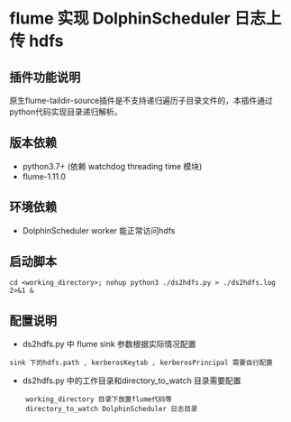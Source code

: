 # flume 实现 DolphinScheduler 日志上传 hdfs

## 插件功能说明
原生flume-taildir-source插件是不支持递归遍历子目录文件的，本插件通过python代码实现目录递归解析。

## 版本依赖
  - python3.7+ (依赖 watchdog threading time 模块)
  - flume-1.11.0

## 环境依赖
  - DolphinScheduler worker 能正常访问hdfs 

## 启动脚本
```
cd <working_directory>; nohup python3 ./ds2hdfs.py > ./ds2hdfs.log 2>&1 &
```

## 配置说明
   - ds2hdfs.py 中 flume sink 参数根据实际情况配置
```
sink 下的hdfs.path , kerberosKeytab , kerberosPrincipal 需要自行配置
```
  - ds2hdfs.py 中的工作目录和directory_to_watch 目录需要配置
``` 
    working_directory 目录下放置flume代码等
    directory_to_watch DolphinScheduler 日志目录
```
